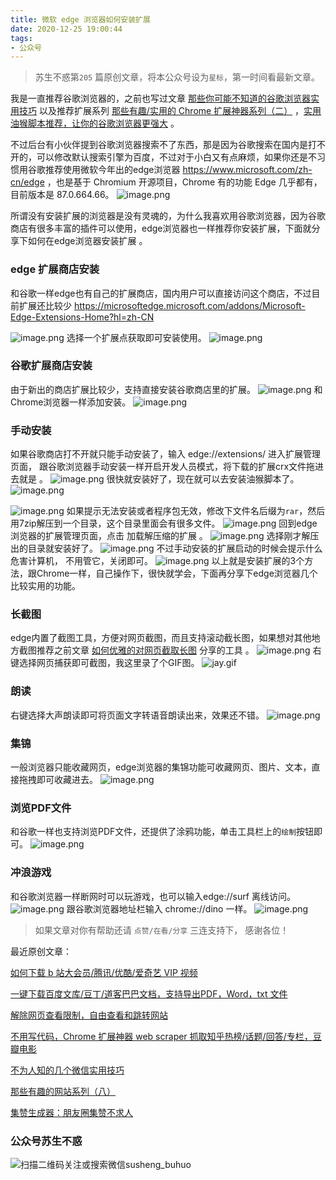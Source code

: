 ```yaml
---
title: 微软 edge 浏览器如何安装扩展
date: 2020-12-25 19:00:44
tags:
- 公众号
---
```

> 苏生不惑第`205` 篇原创文章，将本公众号设为`星标`，第一时间看最新文章。

我是一直推荐谷歌浏览器的，之前也写过文章 [那些你可能不知道的谷歌浏览器实用技巧](https://mp.weixin.qq.com/s/J7Ml0NilN8Jd4s9C1gWoHw) 以及推荐扩展系列 [那些有趣/实用的 Chrome 扩展神器系列（二）](https://mp.weixin.qq.com/s/telMa7WfiVYgPRBdttvz-w) ，[实用油猴脚本推荐，让你的谷歌浏览器更强大](https://mp.weixin.qq.com/s/4sCwNc4fz7IxlL8XfY95rQ) 。

不过后台有小伙伴提到谷歌浏览器搜索不了东西，那是因为谷歌搜索在国内是打不开的，可以修改默认搜索引擎为百度，不过对于小白又有点麻烦，如果你还是不习惯用谷歌推荐使用微软今年出的edge浏览器 https://www.microsoft.com/zh-cn/edge ，也是基于 Chromium 开源项目，Chrome 有的功能 Edge 几乎都有，目前版本是 87.0.664.66。
![image.png](https://upload-images.jianshu.io/upload_images/23152173-5c9c1a41fb68ab1b.png?imageMogr2/auto-orient/strip%7CimageView2/2/w/1240)

所谓没有安装扩展的浏览器是没有灵魂的，为什么我喜欢用谷歌浏览器，因为谷歌商店有很多丰富的插件可以使用，edge浏览器也一样推荐你安装扩展，下面就分享下如何在edge浏览器安装扩展 。

### edge 扩展商店安装
和谷歌一样edge也有自己的扩展商店，国内用户可以直接访问这个商店，不过目前扩展还比较少 https://microsoftedge.microsoft.com/addons/Microsoft-Edge-Extensions-Home?hl=zh-CN 

![image.png](https://upload-images.jianshu.io/upload_images/23152173-eb9217fad699b34e.png?imageMogr2/auto-orient/strip%7CimageView2/2/w/1240)
选择一个扩展点获取即可安装使用。
![image.png](https://upload-images.jianshu.io/upload_images/23152173-2f686ca2fb6d4e75.png?imageMogr2/auto-orient/strip%7CimageView2/2/w/1240)
### 谷歌扩展商店安装
由于新出的商店扩展比较少，支持直接安装谷歌商店里的扩展。
![image.png](https://upload-images.jianshu.io/upload_images/23152173-ef97462cde4d6339.png?imageMogr2/auto-orient/strip%7CimageView2/2/w/1240)
和Chrome浏览器一样添加安装。
![image.png](https://upload-images.jianshu.io/upload_images/23152173-674570eefc093029.png?imageMogr2/auto-orient/strip%7CimageView2/2/w/1240)

### 手动安装
如果谷歌商店打不开就只能手动安装了，输入 edge://extensions/ 进入扩展管理页面， 跟谷歌浏览器手动安装一样开启开发人员模式，将下载的扩展crx文件拖进去就是 。
![image.png](https://upload-images.jianshu.io/upload_images/23152173-a9403788bf1a92b8.png?imageMogr2/auto-orient/strip%7CimageView2/2/w/1240)
很快就安装好了，现在就可以去安装油猴脚本了。
![image.png](https://upload-images.jianshu.io/upload_images/23152173-854ea563254bc4b5.png?imageMogr2/auto-orient/strip%7CimageView2/2/w/1240)

![image.png](https://upload-images.jianshu.io/upload_images/23152173-e980d6ea0085903d.png?imageMogr2/auto-orient/strip%7CimageView2/2/w/1240)
如果提示无法安装或者程序包无效，修改下文件名后缀为`rar`，然后用7zip解压到一个目录，这个目录里面会有很多文件。
![image.png](https://upload-images.jianshu.io/upload_images/23152173-11e4dc09f837ba54.png?imageMogr2/auto-orient/strip%7CimageView2/2/w/1240)
回到edge浏览器的扩展管理页面，点击 加载解压缩的扩展 。
![image.png](https://upload-images.jianshu.io/upload_images/23152173-bc6b5bc657aba734.png?imageMogr2/auto-orient/strip%7CimageView2/2/w/1240)
选择刚才解压出的目录就安装好了。
![image.png](https://upload-images.jianshu.io/upload_images/23152173-4d40b7fcf218506b.png?imageMogr2/auto-orient/strip%7CimageView2/2/w/1240)
不过手动安装的扩展启动的时候会提示什么危害计算机， 不用管它，关闭即可。
![image.png](https://upload-images.jianshu.io/upload_images/23152173-5a30550dd2260748.png?imageMogr2/auto-orient/strip%7CimageView2/2/w/1240)
以上就是安装扩展的3个方法，跟Chrome一样，自己操作下，很快就学会，下面再分享下edge浏览器几个比较实用的功能。

### 长截图
edge内置了截图工具，方便对网页截图，而且支持滚动截长图，如果想对其他地方截图推荐之前文章 [如何优雅的对网页截取长图](https://mp.weixin.qq.com/s/v9oHGz5GPoD0GLYaa80Hcg) 分享的工具 。 
![image.png](https://upload-images.jianshu.io/upload_images/23152173-44d34a01a4170d08.png?imageMogr2/auto-orient/strip%7CimageView2/2/w/1240)
右键选择网页捕获即可截图，我这里录了个GIF图。
![jay.gif](https://upload-images.jianshu.io/upload_images/23152173-b51ffc8ce2ec534d.gif?imageMogr2/auto-orient/strip)

### 朗读
右键选择大声朗读即可将页面文字转语音朗读出来，效果还不错。
![image.png](https://upload-images.jianshu.io/upload_images/23152173-8b534131c40da2e6.png?imageMogr2/auto-orient/strip%7CimageView2/2/w/1240)

### 集锦
一般浏览器只能收藏网页，edge浏览器的集锦功能可收藏网页、图片、文本，直接拖拽即可收藏进去。
![image.png](https://upload-images.jianshu.io/upload_images/23152173-15b2be28a45b56ce.png?imageMogr2/auto-orient/strip%7CimageView2/2/w/1240)
### 浏览PDF文件
和谷歌一样也支持浏览PDF文件，还提供了涂鸦功能，单击工具栏上的`绘制`按钮即可。
![image.png](https://upload-images.jianshu.io/upload_images/23152173-29b692eabe33a0fc.png?imageMogr2/auto-orient/strip%7CimageView2/2/w/1240)

### 冲浪游戏
和谷歌浏览器一样断网时可以玩游戏，也可以输入edge://surf 离线访问。
![image.png](https://upload-images.jianshu.io/upload_images/23152173-e5c754ce9a183cf0.png?imageMogr2/auto-orient/strip%7CimageView2/2/w/1240)
跟谷歌浏览器地址栏输入 chrome://dino  一样。
![image.png](https://upload-images.jianshu.io/upload_images/23152173-32af6fb27afbff2b.png?imageMogr2/auto-orient/strip%7CimageView2/2/w/1240)

>  如果文章对你有帮助还请 `点赞/在看/分享` 三连支持下， 感谢各位！

最近原创文章：

[如何下载 b 站大会员/腾讯/优酷/爱奇艺 VIP 视频](https://mp.weixin.qq.com/s/Dh6X0CJlHac5jyEvEIveqA)

[一键下载百度文库/豆丁/道客巴巴文档，支持导出PDF，Word，txt 文件](https://mp.weixin.qq.com/s/lOllmnvF4RkouzkL1LvY1A)

[解除网页查看限制，自由查看和跳转网站](https://mp.weixin.qq.com/s/q17hBoWiFX1tct6ep7539A)

[不用写代码，Chrome 扩展神器 web scraper 抓取知乎热榜/话题/回答/专栏，豆瓣电影](https://mp.weixin.qq.com/s/1PVwF-vtVizWSkiNXNkAkg)

[不为人知的几个微信实用技巧](https://mp.weixin.qq.com/s/O1MFJxfmup5tNDcCn12irQ)

[那些有趣的网站系列（八）](https://mp.weixin.qq.com/s/KdlulsDa4OG8NrYFlwYBIA)

[集赞生成器：朋友圈集赞不求人](https://mp.weixin.qq.com/s/Zjhap47PGpIhQi79gkekCg)

### 公众号苏生不惑
![扫描二维码关注或搜索微信susheng_buhuo](https://upload-images.jianshu.io/upload_images/23152173-61c280d775baf3e6.png?imageMogr2/auto-orient/strip%7CimageView2/2/w/1240)